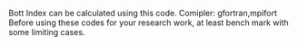 Bott Index can be calculated using this code.
Comipler: gfortran,mpifort
Before using these codes for your research work, at least bench mark with some limiting cases.
